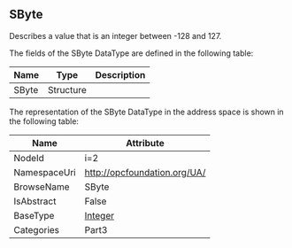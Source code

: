 <!-- datatype -->
## SByte
Describes a value that is an integer between -128 and 127.  
<!-- end of description -->
The fields of the SByte DataType are defined in the following table:  

|Name|Type|Description|
|---|---|---|
|SByte|Structure||

The representation of the SByte DataType in the address space is shown in the following table:  

|Name|Attribute|
|---|---|
|NodeId|i=2|
|NamespaceUri|http://opcfoundation.org/UA/|
|BrowseName|SByte|
|IsAbstract|False|
|BaseType|[Integer](../../../Part3/DataTypes/Integer/readme.md)|
|Categories|Part3|

